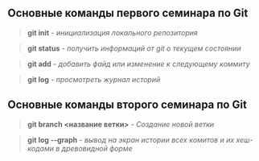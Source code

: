 ## Основные команды первого семинара по Git

> **git init** - *инициализация локального репозитория*

> **git status** - *получить информаций от git о текущем состоянии*

> **git add** - *добавить файд или изменение к следующему коммиту*

> **git log** - *просмотреть журнал историй*

## Основные команды второго семинара по Git

>**git branch <название ветки>** - *Создание новой ветки*

> **git log --graph** - *вывод на экран истории всех комитов и их хеш-кодами в древовидной форме*